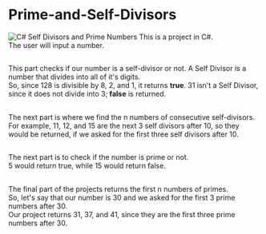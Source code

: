 # Prime-and-Self-Divisors
![C# Self Divisors and Prime Numbers](https://user-images.githubusercontent.com/98252856/161897556-33b06263-1ed4-4f48-854c-3de2e4d2aac1.png)
This is a project in C#. <br>
The user will input a number. <br>
##
This part checks if our number is a self-divisor or not. 
A Self Divisor is a number that divides into all of it's digits. <br>
So, since 128 is divisible by 8, 2, and 1, it returns **true**. 31 isn't a Self Divisor, since it does not divide into 3; **false** is returned. 
##
The next part is where we find the n numbers of consecutive self-divisors.<br>
For example, 11, 12, and 15 are the next 3 self divisors after 10, so they would be returned, if we asked for the first three self divisors after 10. 
##
The next part is to check if the number is prime or not. <br>
5 would return true, while 15 would return false. 
##
The final part of the projects returns the first n numbers of primes. <br>
So, let's say that our number is 30 and we asked for the first 3 prime numbers after 30.<br>
Our project returns 31, 37, and 41, since they are the first three prime numbers after 30. 
